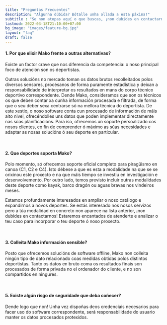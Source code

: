 ```yaml
---
title: "Preguntas Frecuentes"
description: "Algunha dúbida? Bótalle unha ollada a esta páxina!"
subtitle : "Se non atopas aquí o que buscas, ¡non dubides en contactarnos!"
lastmod: 2022-03-18T21:10:00+07:00
bg_image: "images/feature-bg.jpg"
layout: "faq"
draft: false
---
```



#### 1. Por que elixir Mako frente a outras alternativas?

Existe un factor crave que nos diferencia da competencia: o noso principal foco de atención son os deportistas.

Outras solucións no mercado toman os datos brutos recolleitados polos diversos sensores, procésanos de forma puramente estadística y deixan a responsabilidade de interpretar os resultados en mans do corpo técnico deportivo correspondente. Dende Mako, consideramos que son os técnicos os que deben contar xa cunha información procesada e filtrada, de forma que o seu deber sexa centrarse só na mellora técnica do deportista. De este xestio, o noso software conta cun procesado de información de máis alto nivel, ofrecéndolles uns datos que poden implementar directamente nas súas planificacións. Para iso, ofrecemos un soporte persoalizado cos nosos clientes, co fin de comprender ó máximo as súas necesidades e adaptar as nosas solucións ó seu deporte en particular.


<br>

#### 2. Que deportes soporta Mako?

Polo momento, só ofrecemos soporte oficial completo para piragüismo en canoa (C1, C2 e C4). Isto débese a que es esta a modalidade na que se se orixinou este proxecto e na que máis tiempo se investiu en investigación e desenvolvemento. Por outro lado, temos previsto incluir outras modalidades deste deporte como kayak, barco dragón ou aguas bravas nos vindeiros meses.

Estamos profundamente interesados en ampliar o noso catálogo e expandirnos a novos deportes. Se estás interesado nos nosos servizos pero a túa modalidad en concreto non aparece na lista anterior, ¡non dubides en contactarnos! Estaremos encantados de atenderte e analizar o teu caso para incorporar o teu deporte ó noso proxecto.

<br>

#### 3. Colleita Mako información sensible?

Posto que ofrecemos solucións de software offline, Mako non colleita ningún tipo de dato relacionado coas medidas obtidas polos distintos deportistas. Tanto os datos en bruto coma os resultados finais son procesados de forma privada no el ordenador do cliente, e no son compartidos en ningures.

<br>


#### 5. Existe algún risgo de seguridade que deba coñecer?

Dende logo que non! Unha vez dispoñas deos credenciais necesarios para facer uso do software correspondente, será responsabilidade do usuario manter os datos procesados protexidos.